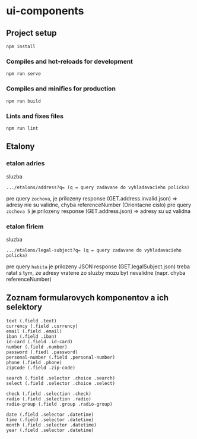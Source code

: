# ui-components

## Project setup
```
npm install
```

### Compiles and hot-reloads for development
```
npm run serve
```

### Compiles and minifies for production
```
npm run build
```

### Lints and fixes files
```
npm run lint
```

## Etalony
### etalon adries
sluzba
```
.../etalons/address?q= (q = query zadavane do vyhladavacieho policka)
```
pre query `zochova`, je prilozeny response (GET.address.invalid.json) => adresy nie su validne, chyba referenceNumber (Orientacne cislo)
pre query `zochova 5` je prilozeny response (GET.address.json) => adresy su uz validna
### etalon firiem
sluzba
```
.../etalons/legal-subject?q= (q = query zadavane do vyhladavacieho policka)
```
pre query `habita` je prilozeny JSON response (GET.legalSubject.json)
treba ratat s tym, ze adresy vratene zo sluzby mozu byt nevalidne (napr. chyba referenceNumber)

## Zoznam formularovych komponentov a ich selektory
```
text (.field .text)
currency (.field .currency)
email (.field .email)
iban (.field .iban)
id-card (.field .id-card)
number (.field .number)
password (.fiedl .password)
personal-number (.field .personal-number)
phone (.field .phone)
zipCode (.field .zip-code)

search (.field .selector .choice .search)
select (.field .selector .choice .select)

check (.field .selection .check)
radio (.field .selection .radio)
radio-group (.field .group .radio-group)

date (.field .selector .datetime)
time (.field .selector .datetime)
month (.field .selector .datetime)
year (.field .selector .datetime)
```
